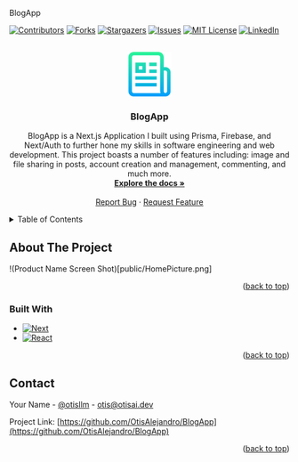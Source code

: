 <a name="readme-top">BlogApp</a>

[![Contributors][contributors-shield]][contributors-url]
[![Forks][forks-shield]][forks-url]
[![Stargazers][stars-shield]][stars-url]
[![Issues][issues-shield]][issues-url]
[![MIT License][license-shield]][license-url]
[![LinkedIn][linkedin-shield]][linkedin-url]


<!-- PROJECT LOGO -->
<br />
<div align="center">
  <a href="https://github.com/OtisAlejandro/BlogApp">
    <img src="public/logo2.png" alt="Logo" width="80" height="80">
  </a>

<h3 align="center">BlogApp</h3>

  <p align="center">
    BlogApp is a Next.js Application I built using Prisma, Firebase, and Next/Auth to further hone my skills in software engineering and web development. This project boasts a number of features including: image and file sharing in posts, account creation and management, commenting, and much more.
    <br />
    <a href="https://github.com/OtisAlejandro/BlogApp"><strong>Explore the docs »</strong></a>
    <br />
    <br />
    <a href="https://github.com/OtisAlejandro/BlogApp/issues">Report Bug</a>
    ·
    <a href="hhttps://github.com/OtisAlejandro/BlogApp/issues">Request Feature</a>
  </p>
</div>

<!-- TABLE OF CONTENTS -->
<details>
  <summary>Table of Contents</summary>
  <ol>
    <li>
      <a href="#about-the-project">About The Project</a>
      <ul>
        <li><a href="#built-with">Built With</a></li>
      </ul>
    </li>
    <li>
      <a href="#getting-started">Getting Started</a>
      <ul>
        <li><a href="#prerequisites">Prerequisites</a></li>
        <li><a href="#installation">Installation</a></li>
      </ul>
    </li>
    <li><a href="#usage">Usage</a></li>
    <li><a href="#roadmap">Roadmap</a></li>
    <li><a href="#contributing">Contributing</a></li>
    <li><a href="#license">License</a></li>
    <li><a href="#contact">Contact</a></li>
    <li><a href="#acknowledgments">Acknowledgments</a></li>
  </ol>
</details>



<!-- ABOUT THE PROJECT -->
## About The Project

!(Product Name Screen Shot)[public/HomePicture.png]

<p align="right">(<a href="#readme-top">back to top</a>)</p>



### Built With

* [![Next][Next.js]][Next-url]
* [![React][React.js]][React-url]

<p align="right">(<a href="#readme-top">back to top</a>)</p>


<!-- CONTACT -->
## Contact

Your Name - [@otisllm](https://twitter.com/otisllm) - otis@otisai.dev

Project Link: [https://github.com/OtisAlejandro/BlogApp](https://github.com/OtisAlejandro/BlogApp)

<p align="right">(<a href="#readme-top">back to top</a>)</p>



<!-- MARKDOWN LINKS & IMAGES -->
<!-- https://www.markdownguide.org/basic-syntax/#reference-style-links -->
[contributors-shield]: https://img.shields.io/github/contributors/OtisAlejandro/BlogApp.svg?style=for-the-badge
[contributors-url]: https://github.com/OtisAlejandro/BlogApp/graphs/contributors
[forks-shield]: https://img.shields.io/github/forks/OtisAlejandro/BlogApp.svg?style=for-the-badge
[forks-url]: https://github.com/OtisAlejandro/BlogApp/network/members
[stars-shield]: https://img.shields.io/github/stars/OtisAlejandro/BlogApp.svg?style=for-the-badge
[stars-url]: https://github.com/OtisAlejandro/BlogApp/stargazers
[issues-shield]: https://img.shields.io/github/issues/OtisAlejandro/BlogApp.svg?style=for-the-badge
[issues-url]: https://github.com/OtisAlejandro/BlogApp/issues
[license-shield]: https://img.shields.io/github/license/OtisAlejandro/BlogApp.svg?style=for-the-badge
[license-url]: https://github.com/OtisAlejandro/BlogApp/blob/master/LICENSE.txt
[linkedin-shield]: https://img.shields.io/badge/-LinkedIn-black.svg?style=for-the-badge&logo=linkedin&colorB=555
[linkedin-url]: https://linkedin.com/in/linkedin_username
[product-screenshot]: images/screenshot.png
[Next.js]: https://img.shields.io/badge/next.js-000000?style=for-the-badge&logo=nextdotjs&logoColor=white
[Next-url]: https://nextjs.org/
[React.js]: https://img.shields.io/badge/React-20232A?style=for-the-badge&logo=react&logoColor=61DAFB
[React-url]: https://reactjs.org/
[Vue.js]: https://img.shields.io/badge/Vue.js-35495E?style=for-the-badge&logo=vuedotjs&logoColor=4FC08D
[Vue-url]: https://vuejs.org/
[Angular.io]: https://img.shields.io/badge/Angular-DD0031?style=for-the-badge&logo=angular&logoColor=white
[Angular-url]: https://angular.io/
[Svelte.dev]: https://img.shields.io/badge/Svelte-4A4A55?style=for-the-badge&logo=svelte&logoColor=FF3E00
[Svelte-url]: https://svelte.dev/
[Laravel.com]: https://img.shields.io/badge/Laravel-FF2D20?style=for-the-badge&logo=laravel&logoColor=white
[Laravel-url]: https://laravel.com
[Bootstrap.com]: https://img.shields.io/badge/Bootstrap-563D7C?style=for-the-badge&logo=bootstrap&logoColor=white
[Bootstrap-url]: https://getbootstrap.com
[JQuery.com]: https://img.shields.io/badge/jQuery-0769AD?style=for-the-badge&logo=jquery&logoColor=white
[JQuery-url]: https://jquery.com 